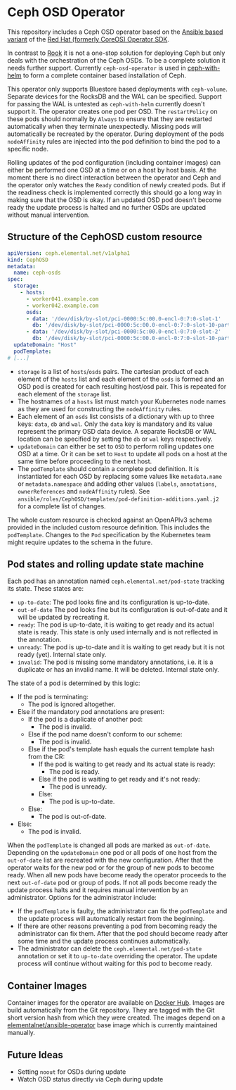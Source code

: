 # Ceph OSD Operator

This repository includes a Ceph OSD operator based on the [Ansible based variant](https://github.com/water-hole/ansible-operator)
of the [Red Hat (formerly CoreOS) Operator SDK](https://github.com/operator-framework/operator-sdk).

In contrast to [Rook](https://github.com/rook/rook) it is not a one-stop solution for deploying Ceph but only deals
with the orchestration of the Ceph OSDs. To be a complete solution it needs further support. Currently 
`ceph-osd-operator` is used in [ceph-with-helm](https://github.com/elemental-lf/ceph-with-helm) to form a complete
container based installation of Ceph.

This operator only supports Bluestore based deployments with `ceph-volume`. Separate devices for the RocksDB and 
the WAL can be specified. Support for passing the WAL is untested as `ceph-with-helm` currently doesn't support it.
The operator creates one pod per OSD. The `restartPolicy` on these pods should normally by `Always` to ensure that
they are restarted automatically when they terminate unexpectedly. Missing pods will automatically be recreated by 
the operator. During deployment of the pods `nodeAffinity` rules are injected into the pod definition to bind the pod
to a specific node.

Rolling updates of the pod configuration (including container images) can either be performed one OSD at a time or 
on a host by host basis. At the moment there is no direct interaction between the operator and Ceph and the operator
only watches the `Ready` condition of newly created pods. But if the readiness check is implemented correctly
this should go a long way in making sure that the OSD is okay. If an updated OSD pod doesn't become ready the update
process is halted and no further OSDs are updated without manual intervention.

## Structure of the CephOSD custom resource

```yaml
apiVersion: ceph.elemental.net/v1alpha1
kind: CephOSD
metadata:
  name: ceph-osds
spec:
  storage:
    - hosts:
      - worker041.example.com
      - worker042.example.com
      osds:
      - data: '/dev/disk/by-slot/pci-0000:5c:00.0-encl-0:7:0-slot-1'
        db: '/dev/disk/by-slot/pci-0000:5c:00.0-encl-0:7:0-slot-10-part1'
      - data: '/dev/disk/by-slot/pci-0000:5c:00.0-encl-0:7:0-slot-2'
        db: '/dev/disk/by-slot/pci-0000:5c:00.0-encl-0:7:0-slot-10-part2'
  updateDomain: "Host"
  podTemplate:
# [...]
```

* `storage` is a list of `hosts`/`osds` pairs. The cartesian product of each element of the `hosts` list and each
  element of the `osds` is formed and an OSD pod is created for each resulting host/osd pair. This is repeated for
  each element of the `storage` list.
* The hostnames of a `hosts` list must match your Kubernetes node names as they are used for constructing the 
  `nodeAffinity` rules.
* Each element of an `osds` list consists of a dictionary with up to three keys: `data`, `db` and `wal`. Only the `data`
  key is mandatory and its value represent the primary OSD data device. A separate RocksDB or WAL location can be
  specified by setting the `db` or `wal` keys respectively.
* `updateDomain` can either be set to `OSD` to perform rolling updates one OSD at a time. Or it can be set to `Host`
  to update all pods on a host at the same time before proceeding to the next host.
* The `podTemplate` should contain a complete pod definition. It is instantiated for each OSD by replacing some values
  like `metadata.name` or `metadata.namespace` and adding other values (`labels`, `annotations`, `ownerReferences` and
  `nodeAffinity` rules). See `ansible/roles/CephOSD/templates/pod-definition-additions.yaml.j2` for a complete list
  of changes.
  
The whole custom resource is checked against an OpenAPIv3 schema provided in the included custom resource definition.
This includes the `podTemplate`. Changes to the `Pod` specification by the Kubernetes team might require updates
to the schema in the future.

## Pod states and rolling update state machine

Each pod has an annotation named `ceph.elemental.net/pod-state` tracking its state. These states are:

* `up-to-date`: The pod looks fine and its configuration is up-to-date.
* `out-of-date` The pod looks fine but its configuration is out-of-date and it will be updated by recreating it.
* `ready`: The pod is up-to-date, it is waiting to get ready and its actual state is ready. This state is only
  used internally and is not reflected in the annotation.
* `unready`: The pod is up-to-date and it is waiting to get ready but it is not ready (yet). Internal state only.
* `invalid`: The pod is missing some mandatory annotations, i.e. it is a duplicate or has an invalid name. 
  It will be deleted. Internal state only.

The state of a pod is determined by this logic:

* If the pod is terminating:
    * The pod is ignored altogether.
* Else if the mandatory pod annotations are present:
    * If the pod is a duplicate of another pod:
        * The pod is invalid.
    * Else if the pod name doesn't conform to our scheme:
        * The pod is invalid.
    * Else if the pod's template hash equals the current template hash from the CR:
        * If the pod is waiting to get ready and its actual state is ready:
            * The pod is ready.
        * Else if the pod is waiting to get ready and it's not ready:
            * The pod is unready.
        * Else:
            * The pod is up-to-date.
    * Else:
        * The pod is out-of-date.
* Else:
    * The pod is invalid.

When the `podTemplate` is changed all pods are marked as `out-of-date`. Depending on the `updateDomain` one pod 
or all pods of one host from the `out-of-date` list are recreated with the new configuration. After that the
operator waits for the new pod or for the group of new pods to become ready. When all new pods have become ready the
operator proceeds to the next `out-of-date` pod or group of pods. If not all pods become ready the update process
halts and it requires manual intervention by an administrator. Options for the administrator include:

* If the `podTemplate` is faulty, the administrator can fix the `podTemplate` and the update process will 
  automatically restart from the beginning.
* If there are other reasons preventing a pod from becoming ready the administrator can fix them. After that the pod 
  should become ready after some time and the update process continues automatically.
* The administrator can delete the `ceph.elemental.net/pod-state` annotation or set it to `up-to-date` overriding the
  operator. The update process will continue without waiting for this pod to become ready. 
  
## Container Images

Container images for the operator are available on [Docker Hub](https://hub.docker.com/r/elementalnet/ceph-osd-operator/).
Images are build automatically from the Git repository. They are tagged with the Git short version hash from which 
they were created. The images depend on a [elementalnet/ansible-operator](https://hub.docker.com/r/elementalnet/ansible-operator/) 
base image which is currently maintained manually.

## Future Ideas

* Setting `noout` for OSDs during update
* Watch OSD status directly via Ceph during update
